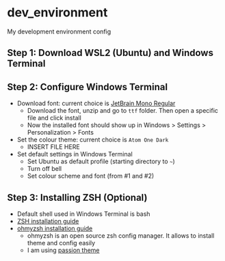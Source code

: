 # dev_environment
My development environment config

## Step 1: Download WSL2 (Ubuntu) and Windows Terminal
## Step 2: Configure Windows Terminal
- Download font: current choice is [JetBrain Mono Regular](https://www.jetbrains.com/lp/mono/#font-family)
  - Download the font, unzip and go to `ttf` folder. Then open a specific file and click install
  - Now the installed font should show up in Windows > Settings > Personalization > Fonts
- Set the colour theme: current choice is `Atom One Dark`
  - INSERT FILE HERE
- Set default settings in Windows Terminal
  - Set Ubuntu as default profile (starting directory to `~`)
  - Turn off bell
  - Set colour scheme and font (from #1 and #2)
## Step 3: Installing ZSH (Optional)
- Default shell used in Windows Terminal is bash
- [ZSH installation guide](https://github.com/ohmyzsh/ohmyzsh/wiki/Installing-ZSH)
- [ohmyzsh installation guide](https://github.com/ohmyzsh/ohmyzsh)
  - ohmyzsh is an open source zsh config manager. It allows to install theme and config easily
  - I am using [passion theme](https://github.com/ChesterYue/ohmyzsh-theme-passion)
